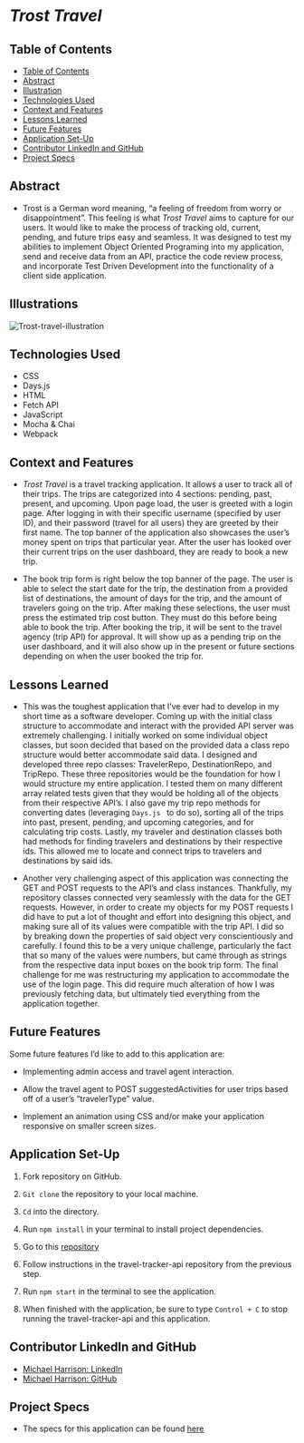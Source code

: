 # _Trost Travel_

## Table of Contents

- [Table of Contents](#table-of-contents)
- [Abstract](#abstract)
- [Illustration](#illustration)          
- [Technologies Used](#technologies-used)
- [Context and Features](#context-and-features)
- [Lessons Learned](#lessons-learned)         
- [Future Features](#future-features)
- [Application Set-Up](#application-set-up)           
- [Contributor LinkedIn and GitHub](#contributor-linkedin-and-github)
- [Project Specs](#project-specs)

## Abstract

- Trost is a German word meaning, “a feeling of freedom from worry or disappointment”. This feeling is what _Trost Travel_ aims to capture for our users. It would like to make the process of tracking old, current, pending, and future trips easy and seamless. It was designed to test my abilities to implement Object Oriented Programing into my application, send and receive data from an API, practice the code review process, and incorporate Test Driven Development into the functionality of a client side application. 

## Illustrations

![Trost-travel-illustration](https://user-images.githubusercontent.com/95496577/173882768-7a59f45a-9d1f-4130-a3cb-2079761da326.gif)

## Technologies Used

- CSS
- Days.js
- HTML
- Fetch API
- JavaScript
- Mocha & Chai
- Webpack

## Context and Features

- _Trost Travel_ is a travel tracking application. It allows a user to track all of their trips. The trips are categorized into 4 sections: pending, past, present, and upcoming. Upon page load, the user is greeted with a login page. After logging in with their specific username (specified by user ID), and their password (travel for all users) they are greeted by their first name. The top banner of the application also showcases the user’s money spent on trips that particular year. After the user has looked over their current trips on the user dashboard, they are ready to book a new trip.

- The book trip form is right below the top banner of the page. The user is able to select the start date for the trip, the destination from a provided list of destinations, the amount of days for the trip, and the amount of travelers going on the trip. After making these selections, the user must press the estimated trip cost button. They must do this before being able to book the trip. After booking the trip, it will be sent to the travel agency (trip API) for approval. It will show up as a pending trip on the user dashboard, and it will also show up in the present or future sections depending on when the user booked the trip for. 


## Lessons Learned

- This was the toughest application that I’ve ever had to develop in my short time as a software developer. Coming up with the initial class structure to accommodate and interact with the provided API server was extremely challenging. I initially worked on some individual object classes, but soon decided that based on the provided data a class repo structure would better accommodate said data. I designed and developed three repo classes: TravelerRepo, DestinationRepo, and TripRepo. These three repositories would be the foundation for how I would structure my entire application. I tested them on many different array related tests given that they would be holding all of the objects from their respective API’s. I also gave my trip repo methods for converting dates (leveraging `Days.js ` to do so), sorting all of the trips into past, present, pending, and upcoming categories, and for calculating trip costs. Lastly, my traveler and destination classes both had methods for finding travelers and destinations by their respective ids. This allowed me to locate and connect trips to travelers and destinations by said ids. 

- Another very challenging aspect of this application was connecting the GET and POST requests to the API’s and class instances. Thankfully, my repository classes connected very seamlessly with the data for the GET requests. However, in order to create my objects for my POST requests I did have to put a lot of thought and effort into designing this object, and making sure all of its values were compatible with the trip API. I did so by breaking down the properties of said object very conscientiously and carefully. I found this to be a very unique challenge, particularly the fact that so many of the values were numbers, but came through as strings from the respective data input boxes on the book trip form. The final challenge for me was restructuring my application to accommodate the use of the login page. This did require much alteration of how I was previously fetching data, but ultimately tied everything from the application together. 

## Future Features

Some future features I’d like to add to this application are:

- Implementing admin access and travel agent interaction. 

- Allow the travel agent to POST suggestedActivities for user trips based off of a user’s “travelerType” value.

- Implement an animation using CSS and/or make your application responsive on smaller screen sizes.

## Application Set-Up

1. Fork repository on GitHub.

2. `Git clone` the repository to your local machine.

3. `Cd` into the directory.

4. Run `npm install` in your terminal to install project dependencies.

5. Go to this [repository](https://github.com/turingschool-examples/travel-tracker-api)  

6. Follow instructions in the travel-tracker-api repository from the previous step. 

7. Run `npm start` in the terminal to see the application. 

8. When finished with the application, be sure to type `Control + C` to stop running the travel-tracker-api and this application. 

## Contributor LinkedIn and GitHub

- [Michael Harrison: LinkedIn](https://www.linkedin.com/in/michael-harrison-b476a498/) 
- [Michael Harrison: GitHub](https://github.com/mikeharrison57)   

## Project Specs

- The specs for this application can be found 
[here](https://frontend.turing.edu/projects/travel-tracker.html)  
